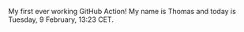 My first ever working GitHub Action!
My name is Thomas and today is Tuesday, 9 February, 13:23 CET. 
